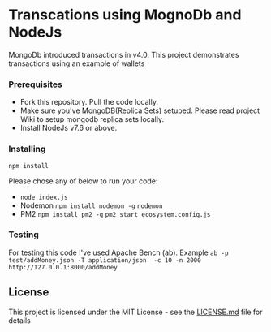 # Transcations using MognoDb and NodeJs

MongoDb introduced transactions in v4.0. This project demonstrates transactions using an example of wallets


### Prerequisites

*  Fork this repository. Pull the code locally.
*  Make sure you've MongoDB(Replica Sets) setuped. Please read project Wiki to setup mongodb replica sets locally.
*  Install NodeJs v7.6 or above.

### Installing
```
npm install
```
Please chose any of below to run your code:
*  ```node index.js```
*  Nodemon
```npm install nodemon -g``` ```nodemon```
* PM2 
```npm install pm2 -g``` ```pm2 start ecosystem.config.js```

### Testing
For testing this code I've used Apache Bench (ab). Example ```ab -p test/addMoney.json -T application/json  -c 10 -n 2000 http://127.0.0.1:8000/addMoney```


## License

This project is licensed under the MIT License - see the [LICENSE.md](LICENSE.md) file for details


